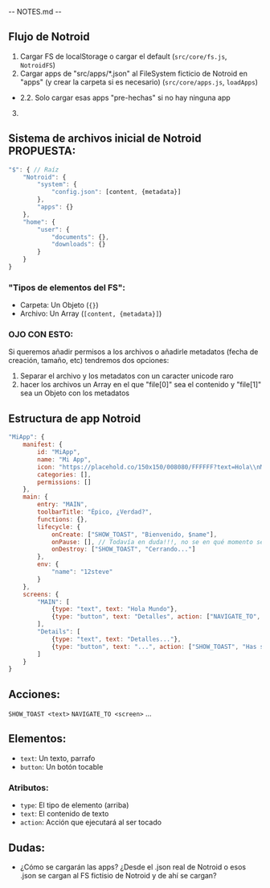 -- NOTES.md --
## Flujo de Notroid
1. Cargar FS de localStorage o cargar el default (`src/core/fs.js`, `NotroidFS`)
2. Cargar apps de "src/apps/*.json" al FileSystem ficticio de Notroid en "apps" (y crear la carpeta si es necesario) (`src/core/apps.js`, `loadApps`)
- 2.2. Solo cargar esas apps "pre-hechas" si no hay ninguna app
3. 

## Sistema de archivos inicial de Notroid PROPUESTA:
```js
"$": { // Raíz
    "Notroid": {
        "system": {
            "config.json": [content, {metadata}]
        },
        "apps": {}
    },
    "home": {
        "user": {
            "documents": {},
            "downloads": {}
        }
    }
}
```
### "Tipos de elementos del FS":
- Carpeta: Un Objeto (`{}`)
- Archivo: Un Array  (`[content, {metadata}]`)

### OJO CON ESTO:
Si queremos añadir permisos a los archivos o añadirle metadatos (fecha de creación, tamaño, etc) tendremos dos opciones:
1. Separar el archivo y los metadatos con un caracter unicode raro
2. hacer los archivos un Array en el que "file[0]" sea el contenido y "file[1]" sea un Objeto con los metadatos

## Estructura de app Notroid
```js
"MiApp": {
    manifest: {
        id: "MiApp",
        name: "Mi App",
        icon: "https://placehold.co/150x150/008080/FFFFFF?text=Hola\\nMundo",
        categories: [],
        permissions: []
    },
    main: {
        entry: "MAIN",
        toolbarTitle: "Épico, ¿Verdad?",
        functions: {},
        lifecycle: {
            onCreate: ["SHOW_TOAST", "Bienvenido, $name"],
            onPause: [], // Todavía en duda!!!, no se en qué momento se ejecutaría
            onDestroy: ["SHOW_TOAST", "Cerrando..."]
        },
        env: {
            "name": "12steve"
        }
    },
    screens: {
        "MAIN": [
            {type: "text", text: "Hola Mundo"},
            {type: "button", text: "Detalles", action: ["NAVIGATE_TO", "Details"]}
        ],
        "Details": [
            {type: "text", text: "Detalles..."},
            {type: "button", text: "...", action: ["SHOW_TOAST", "Has sido un gran explorador, pequeño bro 🗿🔥"]}
        ]
    }
}
```

## Acciones:
`SHOW_TOAST <text>`
`NAVIGATE_TO <screen>`
...

## Elementos:
- `text`: Un texto, parrafo
- `button`: Un botón tocable

### Atributos:
- `type`: El tipo de elemento (arriba)
- `text`: El contenido de texto
- `action`: Acción que ejecutará al ser tocado

## Dudas:
- ¿Cómo se cargarán las apps? ¿Desde el .json real de Notroid o esos .json se cargan al FS fictisio de Notroid y de ahí se cargan?
